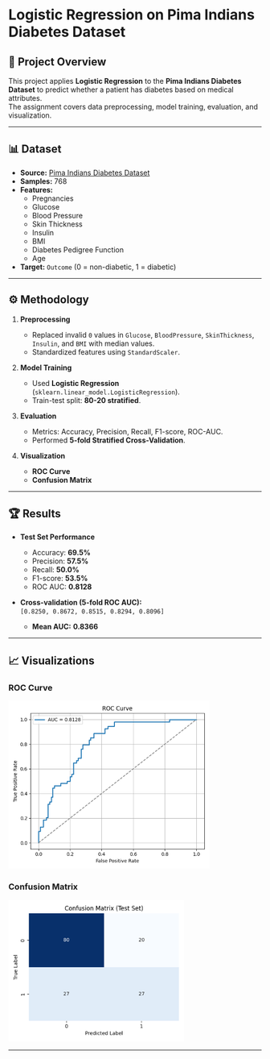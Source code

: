 # Logistic Regression on Pima Indians Diabetes Dataset

## 📌 Project Overview
This project applies **Logistic Regression** to the **Pima Indians Diabetes Dataset** to predict whether a patient has diabetes based on medical attributes.  
The assignment covers data preprocessing, model training, evaluation, and visualization.  

---

## 📊 Dataset
- **Source:** [Pima Indians Diabetes Dataset](https://raw.githubusercontent.com/plotly/datasets/master/diabetes.csv)  
- **Samples:** 768  
- **Features:**  
  - Pregnancies  
  - Glucose  
  - Blood Pressure  
  - Skin Thickness  
  - Insulin  
  - BMI  
  - Diabetes Pedigree Function  
  - Age  
- **Target:** `Outcome` (0 = non-diabetic, 1 = diabetic)  

---

## ⚙️ Methodology
1. **Preprocessing**
   - Replaced invalid `0` values in `Glucose`, `BloodPressure`, `SkinThickness`, `Insulin`, and `BMI` with median values.  
   - Standardized features using `StandardScaler`.  

2. **Model Training**
   - Used **Logistic Regression** (`sklearn.linear_model.LogisticRegression`).  
   - Train-test split: **80-20 stratified**.  

3. **Evaluation**
   - Metrics: Accuracy, Precision, Recall, F1-score, ROC-AUC.  
   - Performed **5-fold Stratified Cross-Validation**.  

4. **Visualization**
   - **ROC Curve**  
   - **Confusion Matrix**  

---

## 🏆 Results
- **Test Set Performance**
  - Accuracy: **69.5%**  
  - Precision: **57.5%**  
  - Recall: **50.0%**  
  - F1-score: **53.5%**  
  - ROC AUC: **0.8128**  

- **Cross-validation (5-fold ROC AUC):**  
  `[0.8250, 0.8672, 0.8515, 0.8294, 0.8096]`  
  - **Mean AUC:** **0.8366**  

---

## 📈 Visualizations
### ROC Curve
<img src="roc_curve.png" alt="ROC Curve" width="400"/>

### Confusion Matrix
<img src="confusion_matrix.png" alt="Confusion Matrix" width="350"/>

---

